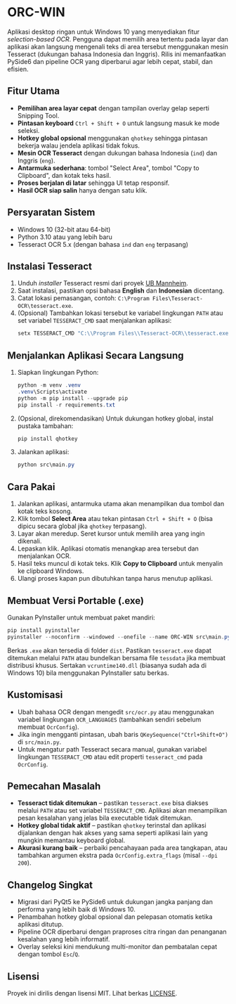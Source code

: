 # ORC-WIN

Aplikasi desktop ringan untuk Windows 10 yang menyediakan fitur _selection-based OCR_. Pengguna dapat memilih area tertentu pada layar dan aplikasi akan langsung mengenali teks di area tersebut menggunakan mesin Tesseract (dukungan bahasa Indonesia dan Inggris). Rilis ini memanfaatkan PySide6 dan pipeline OCR yang diperbarui agar lebih cepat, stabil, dan efisien.

## Fitur Utama

- **Pemilihan area layar cepat** dengan tampilan overlay gelap seperti Snipping Tool.
- **Pintasan keyboard** `Ctrl + Shift + O` untuk langsung masuk ke mode seleksi.
- **Hotkey global opsional** menggunakan `qhotkey` sehingga pintasan bekerja walau jendela aplikasi tidak fokus.
- **Mesin OCR Tesseract** dengan dukungan bahasa Indonesia (`ind`) dan Inggris (`eng`).
- **Antarmuka sederhana**: tombol "Select Area", tombol "Copy to Clipboard", dan kotak teks hasil.
- **Proses berjalan di latar** sehingga UI tetap responsif.
- **Hasil OCR siap salin** hanya dengan satu klik.

## Persyaratan Sistem

- Windows 10 (32-bit atau 64-bit)
- Python 3.10 atau yang lebih baru
- Tesseract OCR 5.x (dengan bahasa `ind` dan `eng` terpasang)

## Instalasi Tesseract

1. Unduh _installer_ Tesseract resmi dari proyek [UB Mannheim](https://github.com/UB-Mannheim/tesseract/wiki).
2. Saat instalasi, pastikan opsi bahasa **English** dan **Indonesian** dicentang.
3. Catat lokasi pemasangan, contoh: `C:\Program Files\Tesseract-OCR\tesseract.exe`.
4. (Opsional) Tambahkan lokasi tersebut ke variabel lingkungan `PATH` atau set variabel `TESSERACT_CMD` saat menjalankan aplikasi:
   ```powershell
   setx TESSERACT_CMD "C:\\Program Files\\Tesseract-OCR\\tesseract.exe"
   ```

## Menjalankan Aplikasi Secara Langsung

1. Siapkan lingkungan Python:
   ```powershell
   python -m venv .venv
   .venv\Scripts\activate
   python -m pip install --upgrade pip
   pip install -r requirements.txt
   ```
2. (Opsional, direkomendasikan) Untuk dukungan hotkey global, instal pustaka tambahan:
   ```powershell
   pip install qhotkey
   ```

3. Jalankan aplikasi:
   ```powershell
   python src\main.py
   ```

## Cara Pakai

1. Jalankan aplikasi, antarmuka utama akan menampilkan dua tombol dan kotak teks kosong.
2. Klik tombol **Select Area** atau tekan pintasan `Ctrl + Shift + O` (bisa dipicu secara global jika `qhotkey` terpasang).
3. Layar akan meredup. Seret kursor untuk memilih area yang ingin dikenali.
4. Lepaskan klik. Aplikasi otomatis menangkap area tersebut dan menjalankan OCR.
5. Hasil teks muncul di kotak teks. Klik **Copy to Clipboard** untuk menyalin ke clipboard Windows.
6. Ulangi proses kapan pun dibutuhkan tanpa harus menutup aplikasi.

## Membuat Versi Portable (.exe)

Gunakan PyInstaller untuk membuat paket mandiri:

```powershell
pip install pyinstaller
pyinstaller --noconfirm --windowed --onefile --name ORC-WIN src\main.py
```

Berkas `.exe` akan tersedia di folder `dist`. Pastikan `tesseract.exe` dapat ditemukan melalui `PATH` atau bundelkan bersama file `tessdata` jika membuat distribusi khusus. Sertakan `vcruntime140.dll` (biasanya sudah ada di Windows 10) bila menggunakan PyInstaller satu berkas.

## Kustomisasi

- Ubah bahasa OCR dengan mengedit `src/ocr.py` atau menggunakan variabel lingkungan `OCR_LANGUAGES` (tambahkan sendiri sebelum membuat `OcrConfig`).
- Jika ingin mengganti pintasan, ubah baris `QKeySequence("Ctrl+Shift+O")` di `src/main.py`.
- Untuk mengatur path Tesseract secara manual, gunakan variabel lingkungan `TESSERACT_CMD` atau edit properti `tesseract_cmd` pada `OcrConfig`.

## Pemecahan Masalah

- **Tesseract tidak ditemukan** – pastikan `tesseract.exe` bisa diakses melalui `PATH` atau set variabel `TESSERACT_CMD`. Aplikasi akan menampilkan pesan kesalahan yang jelas bila executable tidak ditemukan.
- **Hotkey global tidak aktif** – pastikan `qhotkey` terinstal dan aplikasi dijalankan dengan hak akses yang sama seperti aplikasi lain yang mungkin memantau keyboard global.
- **Akurasi kurang baik** – perbaiki pencahayaan pada area tangkapan, atau tambahkan argumen ekstra pada `OcrConfig.extra_flags` (misal `--dpi 200`).

## Changelog Singkat

- Migrasi dari PyQt5 ke PySide6 untuk dukungan jangka panjang dan performa yang lebih baik di Windows 10.
- Penambahan hotkey global opsional dan pelepasan otomatis ketika aplikasi ditutup.
- Pipeline OCR diperbarui dengan praproses citra ringan dan penanganan kesalahan yang lebih informatif.
- Overlay seleksi kini mendukung multi-monitor dan pembatalan cepat dengan tombol `Esc`/`Q`.

## Lisensi

Proyek ini dirilis dengan lisensi MIT. Lihat berkas [LICENSE](LICENSE).
